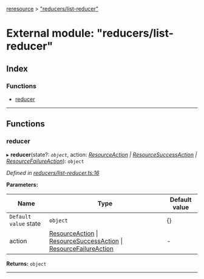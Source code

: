 [reresource](../README.md) > ["reducers/list-reducer"](../modules/_reducers_list_reducer_.md)

# External module: "reducers/list-reducer"

## Index

### Functions

* [reducer](_reducers_list_reducer_.md#reducer)

---

## Functions

<a id="reducer"></a>

###  reducer

▸ **reducer**(state?: *`object`*, action: *[ResourceAction](../interfaces/_actions_types_.resourceaction.md) \| [ResourceSuccessAction](../interfaces/_actions_types_.resourcesuccessaction.md) \| [ResourceFailureAction](../interfaces/_actions_types_.resourcefailureaction.md)*): `object`

*Defined in [reducers/list-reducer.ts:16](https://github.com/rcelha/reresource/blob/2e19365/src/reducers/list-reducer.ts#L16)*

**Parameters:**

| Name | Type | Default value |
| ------ | ------ | ------ |
| `Default value` state | `object` |  {} |
| action | [ResourceAction](../interfaces/_actions_types_.resourceaction.md) \| [ResourceSuccessAction](../interfaces/_actions_types_.resourcesuccessaction.md) \| [ResourceFailureAction](../interfaces/_actions_types_.resourcefailureaction.md) | - |

**Returns:** `object`

___

